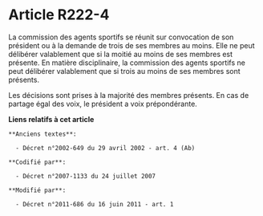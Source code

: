 # Article R222-4

La commission des agents sportifs se réunit sur convocation de son président ou à la demande de trois de ses membres au
moins. Elle ne peut délibérer valablement que si la moitié au moins de ses membres est présente. En matière disciplinaire, la
commission des agents sportifs ne peut délibérer valablement que si trois au moins de ses membres sont présents.

Les décisions sont prises à la majorité des membres présents. En cas de partage égal des voix, le président a voix
prépondérante.

**Liens relatifs à cet article**

	**Anciens textes**:

	  - Décret n°2002-649 du 29 avril 2002 - art. 4 (Ab)

	**Codifié par**:

	  - Décret n°2007-1133 du 24 juillet 2007

	**Modifié par**:

	  - Décret n°2011-686 du 16 juin 2011 - art. 1
